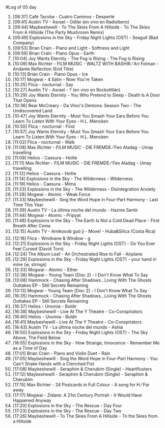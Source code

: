 #Log of 05 day

1. [08:37] Café Tacvba - Cuatro Caminos - Desperté
1. [09:41] Austin TV - Asrael - Odilei (en vivo en Radioibero)
1. [09:44] Maybeshewill - To The Skies From A Hillside - To The Skies From A Hillside (The Party Mushroom Remix)
1. [09:49] Explosions in the Sky - Friday Night Lights (OST) - Seagull (Bad Company)
1. [09:53] Brian Crain - Piano and Light - Softness and Light
1. [09:59] Brian Crain - Piano Opus - Earth
1. [10:04] Joy Wants Eternity - The Fog is Rising - The Fog is Rising
1. [10:09] Max Richter - FILM MUSIC - WALTZ WITH BASHIR ⁄ Ari Folman - Andante   Reflection (End Title)
1. [10:13] Brian Crain - Piano Opus - Ice
1. [10:17] Mogwai - 4 Satin - Now You're Taken
1. [10:25] Flica - nocturnal - Say
1. [10:27] Austin TV - Asrael - ? (en vivo en Rockotitlán)
1. [10:29] Joy Wants Eternity - You Who Pretend to Sleep - Death Is A Door That Opens
1. [10:36] Bear McCreary - Da Vinci's Demons: Season Two - The Undiscovered Land
1. [10:47] Joy Wants Eternity - Must You Smash Your Ears Before You Learn To Listen With Your Eyes - H.L. Mencken
1. [10:50] Flica - nocturnal - Find
1. [10:57] Joy Wants Eternity - Must You Smash Your Ears Before You Learn To Listen With Your Eyes - H.L. Mencken
1. [11:02] Flica - nocturnal - Walk
1. [11:08] Max Richter - FILM MUSIC - DIE FREMDE ⁄ Feo Aladag - Umay travelling
1. [11:09] Helios - Caesura - Hollie
1. [11:11] Max Richter - FILM MUSIC - DIE FREMDE ⁄ Feo Aladag - Umay travelling
1. [11:12] Helios - Caesura - Hollie
1. [11:14] Explosions in the Sky - The Wilderness - Wilderness
1. [11:19] Helios - Caesura - Mima
1. [11:23] Explosions in the Sky - The Wilderness - Disintegration Anxiety
1. [11:28] Mogwai - Atomic - Weak Force
1. [11:33] Maybeshewill - Sing the Word Hope in Four-Part Harmony - Last Time This Year
1. [11:39] Austin TV - La última noche del mundo - Hazme Sentir
1. [11:44] Mogwai - Atomic - Pripyat
1. [11:48] Explosions in the Sky - The Earth Is Not a Cold Dead Place - First Breath After Coma
1. [12:15] Austin TV - Amikooob guó jì - Move! - Huba&Silica (Costa Rica)
1. [12:18] Flica - Windvane & Window - g
1. [12:21] Explosions in the Sky - Friday Night Lights (OST) - Do You Ever Feel Cursed  (David Torn)
1. [12:24] The Album Leaf - An Orchestrated Rise to Fall - Airplane
1. [12:29] Explosions in the Sky - Friday Night Lights (OST) - your hand in mine (w, strings)
1. [12:33] Mogwai - Atomic - Ether
1. [12:38] Mogwai - Young Team [Disc 2] - I Don't Know What To Say
1. [13:08] Hammock - Chasing After Shadows...Living With The Ghosts Outtakes EP - Still Secrets Remaining
1. [13:13] Mogwai - Young Team [Disc 2] - I Don't Know What To Say
1. [16:35] Hammock - Chasing After Shadows...Living With The Ghosts Outtakes EP - Still Secrets Remaining
1. [16:37] Helios - Unomia - Buldir
1. [16:38] Maybeshewill - Live At The Y Theatre - Co-Conspirators
1. [16:40] Helios - Unomia - Buldir
1. [16:41] Maybeshewill - Live At The Y Theatre - Co-Conspirators
1. [16:43] Austin TV - La última noche del mundo - Ashia
1. [16:50] Explosions in the Sky - Friday Night Lights (OST) - The Sky Above, The Field Below
1. [16:55] Explosions in the Sky - How Strange, Innocence - Remember Me as a Time of Day
1. [17:01] Brian Crain - Piano and Violin Duet - Rain
1. [17:05] Maybeshewill - Sing the Word Hope in Four-Part Harmony - You Can't Shake Hands with a Clenched Fist
1. [17:08] Maybeshewill - Seraphim & Cherubim (Single) - Heartflusters
1. [17:12] Maybeshewill - Seraphim & Cherubim (Single) - Seraphim & Cherubim
1. [17:15] Max Richter - 24 Postcards in Full Colour - A song for H ⁄ Far away
1. [17:17] Mogwai - Zidane: A 21st Century Portrait - It Would Have Happened Anyway
1. [17:20] Explosions in the Sky - The Rescue - Day Four
1. [17:23] Explosions in the Sky - The Rescue - Day Two
1. [17:26] Maybeshewill - To The Skies From A Hillside - To the Skies from a Hillside
